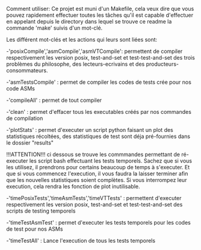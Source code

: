 Comment utiliser:
Ce projet est muni d'un Makefile, cela veux dire que vous pouvez rapidement effectuer toutes les tâches qu'il est capable d'effectuer en appelant depuis le directory dans lequel se trouve ce readme la commande 'make' suivis d'un mot-clé.

Les différent mot-clés et les actions qui leurs sont liées sont:

-'posixCompile','asmCompile','asmVTCompile': permettent de compiler respectivement les version posix, test-and-set et test-test-and-set des trois problèmes du philosophe, des lecteurs-ecrivains et des producteurs-consommateurs.

-'asmTestsCompile' : permet de compiler les codes de tests crée pour nos code ASMs

-'compileAll' : permet de tout compiler

-'clean' : permet d'effacer tous les executables créés par nos commandes de compilation

-'plotStats' : permet d'executer un script python faisant un plot des statistiques récoltées, des statistiques de test sont déja pré-fournies dans le dossier "results"

!!!ATTENTION!!! ci dessous se trouve les commmandes permettant de ré-executer les script bash effectuant les tests temporels. Sachez que si vous les utilisez, il prendrons pour certains beaucoup de temps à s'executer. Et que si vous commencez l'execution, il vous faudra la laisser terminer afin que les nouvelles statistiques soient complètes. Si vous interrompez leur execution, cela rendra les fonction de plot inutilisable.

-'timePosixTests','timeAsmTests','timeVTTests' : permettent d'executer respectivement les version posix, test-and-set et test-test-and-set des scripts de testing temporels

-'timeTestAsmTest' : permet d'executer les tests temporels pour les codes de test pour nos ASMs

-'timeTestAll' : Lance l'execution de tous les tests temporels

